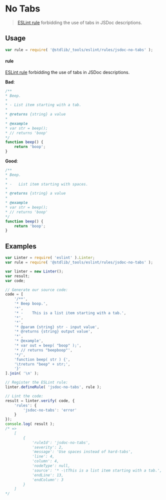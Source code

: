 <!--

@license Apache-2.0

Copyright (c) 2018 The Stdlib Authors.

Licensed under the Apache License, Version 2.0 (the "License");
you may not use this file except in compliance with the License.
You may obtain a copy of the License at

   http://www.apache.org/licenses/LICENSE-2.0

Unless required by applicable law or agreed to in writing, software
distributed under the License is distributed on an "AS IS" BASIS,
WITHOUT WARRANTIES OR CONDITIONS OF ANY KIND, either express or implied.
See the License for the specific language governing permissions and
limitations under the License.

-->

# No Tabs

> [ESLint rule][eslint-rules] forbidding the use of tabs in JSDoc descriptions.

<section class="intro">

</section>

<!-- /.intro -->

<section class="usage">

## Usage

```javascript
var rule = require( '@stdlib/_tools/eslint/rules/jsdoc-no-tabs' );
```

#### rule

[ESLint rule][eslint-rules] forbidding the use of tabs in JSDoc descriptions.

**Bad**:

<!--lint disable no-tabs-->

<!-- eslint-disable stdlib/jsdoc-no-tabs, stdlib/jsdoc-markdown-remark, no-tabs -->

```javascript
/**
* Beep.
*
* -	List item starting with a tab.
*
* @returns {string} a value
*
* @example
* var str = beep();
* // returns 'boop'
*/
function beep() {
    return 'boop';
}
```

**Good**:

```javascript
/**
* Beep.
*
* -   List item starting with spaces.
*
* @returns {string} a value
*
* @example
* var str = beep();
* // returns 'boop'
*/
function beep() {
    return 'boop';
}
```

</section>

<!-- /.usage -->

<section class="examples">

## Examples

<!-- eslint no-undef: "error" -->

<!-- eslint-disable no-tabs -->

```javascript
var Linter = require( 'eslint' ).Linter;
var rule = require( '@stdlib/_tools/eslint/rules/jsdoc-no-tabs' );

var linter = new Linter();
var result;
var code;

// Generate our source code:
code = [
    '/**',
    '* Beep boop.',
    '*',
    '* -	This is a list item starting with a tab.',
    '*',
    '*',
    '* @param {string} str - input value',
    '* @returns {string} output value',
    '*',
    '* @example',
    '* var out = beep( "boop" );',
    '* // returns "beepboop"',
    '*/',
    'function beep( str ) {',
    '\treturn "beep" + str;',
    '}'
].join( '\n' );

// Register the ESLint rule:
linter.defineRule( 'jsdoc-no-tabs', rule );

// Lint the code:
result = linter.verify( code, {
    'rules': {
        'jsdoc-no-tabs': 'error'
    }
});
console.log( result );
/* =>
    [
        {
            'ruleId': 'jsdoc-no-tabs',
            'severity': 2,
            'message': 'Use spaces instead of hard-tabs',
            'line': 4,
            'column': 4,
            'nodeType': null,
            'source': '* -\tThis is a list item starting with a tab.',
            'endLine': 13,
            'endColumn': 3
        }
    ]
*/
```

</section>

<!-- /.examples -->

<section class="links">

[eslint-rules]: https://eslint.org/docs/developer-guide/working-with-rules

</section>

<!-- /.links -->
